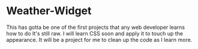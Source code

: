 # Weather-Widget
This has gotta be one of the first projects that any web developer learns how to do
It's still raw.  I will learn CSS soon and apply it to touch up the appearance.
It will be a project for me to clean up the code as I learn more.

